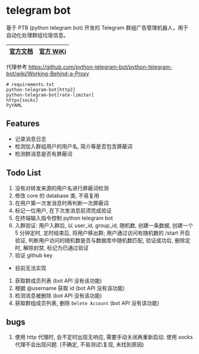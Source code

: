# telegram bot
基于 PTB (python telegram bot) 开发的 Telegram 群组广告管理机器人，用于自动化处理群组垃圾信息。

[官方文档](https://docs.python-telegram-bot.org/en/stable/index.html) | [官方 WiKi](https://github.com/python-telegram-bot/python-telegram-bot/wiki/)
-|-

代理参考 https://github.com/python-telegram-bot/python-telegram-bot/wiki/Working-Behind-a-Proxy

```properties
# requirements.txt
python-telegram-bot[http2]
python-telegram-bot[rate-limiter]
httpx[socks]
PyYAML
```

## Features

- 记录消息日志
- 检测加入群组用户的用户名, 简介等是否包含屏蔽词
- 检测群消息是否有屏蔽词

## Todo List
1. 没有对转发来源的用户名进行屏蔽词检测
1. 修改 core 的 database 类, 不易复用
1. 在用户第一次发消息时再判断一次屏蔽词
1. 标记一位用户, 在下次发消息前须完成验证
1. 在终端输入指令控制 python telegram bot
1. 入群验证: 用户入群后, 以 user_id, group_id, 随机数, 创建一条数据, 创建一个 5 分钟定时, 定时结束后, 将用户移出群; 用户通过访问有随机数的 /start 开启验证, 判断用户访问的随机数是否与数据库中随机数匹配, 验证成功后, 删除定时, 解除封禁, 标记为已通过验证
1. 验证 github key

- 目前无法实现
1. 获取群成员列表 (bot API 没有该功能)
1. 根据 @username 获取 id (bot API 没有该功能)
1. 检测消息被删除 (bot API 没有该功能)
1. 获取群组成员列表, 删除 `Delete Account` (bot API 没有该功能)

## bugs
1. 使用 http 代理时, 会不定时出现无响应, 需要手动关闭再重新启动. 使用 socks 代理不会出现问题. (不确定, 不易测试\复现, 未找到原因)
